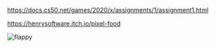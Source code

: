 https://docs.cs50.net/games/2020/x/assignments/1/assignment1.html

https://henrysoftware.itch.io/pixel-food

![flappy](https://github.com/Deffdread/Stuff/blob/master/2-Flappy/flappy.gif)